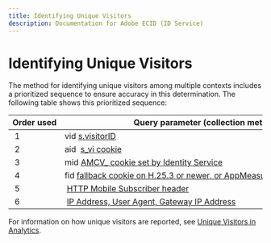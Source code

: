 ```yaml
---
title: Identifying Unique Visitors
description: Documentation for Adobe ECID (ID Service)
---
```


# Identifying Unique Visitors

The method for identifying unique visitors among multiple contexts includes a prioritized sequence to ensure accuracy in this determination. The following table shows this prioritized sequence:

| Order used | Query parameter (collection method) | post_visid_type column value | Present when |
|---|---|---|---|
| 1 |vid [s.visitorID](https://docs.adobe.com/content/help/en/analytics/technotes/visitor-identification.html) | 0 |`s.visitorID` is set.|
| 2 |aid  [s_vi cookie](https://docs.adobe.com/content/help/en/analytics/technotes/visitor-identification.html) | 3 |Visitor had an existing s_vi cookie before you deployed the Visitor ID service, or you have a Visitor ID [grace period](https://docs.adobe.com/content/help/en/id-service/using/reference/analytics-reference/grace-period.html) configured. |
| 3 |mid [AMCV_ cookie set by Identity Service](https://docs.adobe.com/content/help/en/id-service/using/home.html) | 5 | Visitor's browser accepts cookies (first-party), and the [!UICONTROL Identity Service] is deployed. |
| 4 |fid [fallback cookie on H.25.3 or newer, or AppMeasurement for JavaScript](https://docs.adobe.com/content/help/en/analytics/technotes/visitor-identification.html) | 4 | Visitor's browser accepts cookies (first-party). |
| 5 | [HTTP Mobile Subscriber header](https://docs.adobe.com/content/help/en/analytics/technotes/visitor-identification.html) | 2 | Device is recognized as a mobile device. |
| 6 | [IP Address, User Agent, Gateway IP Address](https://docs.adobe.com/content/help/en/analytics/technotes/visitor-identification.html) | 1 | Visitor's browser does not accept cookies. |

For information on how unique visitors are reported, see [Unique Visitors in Analytics](https://docs.adobe.com/content/help/en/analytics/components/variables/dimensions-reports/reports-unique-visitors-v15-dsc.html).
